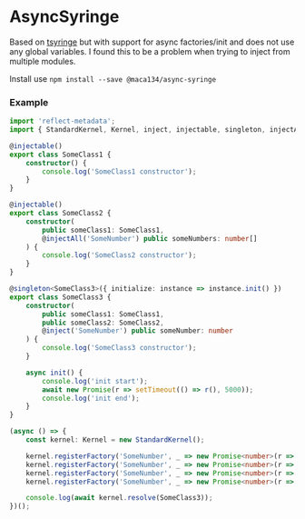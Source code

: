 # AsyncSyringe

Based on [tsyringe](https://github.com/microsoft/tsyringe) but with support for async factories/init and does not use any global variables. I found this to be a problem when trying to inject from multiple modules.

Install use `npm install --save @maca134/async-syringe`

### Example
```typescript
import 'reflect-metadata';
import { StandardKernel, Kernel, inject, injectable, singleton, injectAll } from '.';

@injectable()
export class SomeClass1 {
	constructor() {
		console.log('SomeClass1 constructor');
	}
}

@injectable()
export class SomeClass2 {
	constructor(
		public someClass1: SomeClass1, 
		@injectAll('SomeNumber') public someNumbers: number[]
	) {
		console.log('SomeClass2 constructor');
	}
}

@singleton<SomeClass3>({ initialize: instance => instance.init() })
export class SomeClass3 {
	constructor(
		public someClass1: SomeClass1, 
		public someClass2: SomeClass2, 
		@inject('SomeNumber') public someNumber: number
	) {
		console.log('SomeClass3 constructor');
	}

	async init() {
		console.log('init start');
		await new Promise(r => setTimeout(() => r(), 5000));
		console.log('init end');
	}
}

(async () => {
	const kernel: Kernel = new StandardKernel();

	kernel.registerFactory('SomeNumber', _ => new Promise<number>(r => setTimeout(() => r(1), 1000)));
	kernel.registerFactory('SomeNumber', _ => new Promise<number>(r => setTimeout(() => r(2), 1000)));
	kernel.registerFactory('SomeNumber', _ => new Promise<number>(r => setTimeout(() => r(3), 1000)));
	kernel.registerFactory('SomeNumber', _ => new Promise<number>(r => setTimeout(() => r(4), 1000)));

	console.log(await kernel.resolve(SomeClass3));
})();
```